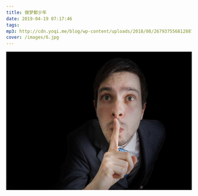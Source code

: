 ```yaml
---
title: 做梦都少年
date: 2019-04-19 07:17:46
tags: 
mp3: http://cdn.yoqi.me/blog/wp-content/uploads/2018/08/2679375568128871942_hd.mp3
cover: /images/6.jpg
---
```

![](/images/6.jpg)

